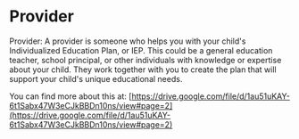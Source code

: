 # Provider
Provider: A provider is someone who helps you with your child's Individualized Education Plan, or IEP. This could be a general education teacher, school principal, or other individuals with knowledge or expertise about your child. They work together with you to create the plan that will support your child's unique educational needs.

You can find more about this at: [https://drive.google.com/file/d/1au51uKAY-6t1Sabx47W3eCJkBBDn10ns/view#page=2](https://drive.google.com/file/d/1au51uKAY-6t1Sabx47W3eCJkBBDn10ns/view#page=2)
